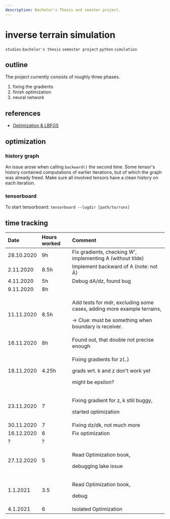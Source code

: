 ```yaml
---
description: Bachelor's Thesis and semster project.
---
```


# inverse terrain simulation

`studies` `bachelor's thesis` `semester project` `python` `simulation`

## outline

The project currently consists of roughly three phases. 

1. fixing the gradients
2. finish optimization
3. neural network

## references

* [Optimization & LBFGS](http://apmonitor.com/me575/index.php/Main/BookChapters)

## optimization

### history graph

An issue arose when calling `backward()` the second time. Some tensor's history contained computations of earlier iterations, but of which the graph was already freed. Make sure all involved tensors have a clean history on each iteration.

### tensorboard

To start tensorboard: `tensorboard --logdir [path/to/runs]`

## time tracking

<table>
  <thead>
    <tr>
      <th style="text-align:left">Date</th>
      <th style="text-align:left">Hours worked</th>
      <th style="text-align:left">Comment</th>
    </tr>
  </thead>
  <tbody>
    <tr>
      <td style="text-align:left">28.10.2020</td>
      <td style="text-align:left">9h</td>
      <td style="text-align:left">Fix gradients, checking W&apos;, implementing A (without tilde)</td>
    </tr>
    <tr>
      <td style="text-align:left">2.11.2020</td>
      <td style="text-align:left">8.5h</td>
      <td style="text-align:left">Implement backward of A (note: not &#xC3;)</td>
    </tr>
    <tr>
      <td style="text-align:left">4.11.2020</td>
      <td style="text-align:left">5h</td>
      <td style="text-align:left">Debug dA/dz, found bug</td>
    </tr>
    <tr>
      <td style="text-align:left">9.11.2020</td>
      <td style="text-align:left">8h</td>
      <td style="text-align:left"></td>
    </tr>
    <tr>
      <td style="text-align:left">11.11.2020</td>
      <td style="text-align:left">8.5h</td>
      <td style="text-align:left">
        <p>Add tests for mdr, excluding some cases, adding more example terrains,</p>
        <p>-&gt; Clue: must be something when boundary is receiver.</p>
      </td>
    </tr>
    <tr>
      <td style="text-align:left">16.11.2020</td>
      <td style="text-align:left">8h</td>
      <td style="text-align:left">Found out, that double not precise enough</td>
    </tr>
    <tr>
      <td style="text-align:left">18.11.2020</td>
      <td style="text-align:left">4.25h</td>
      <td style="text-align:left">
        <p>Fixing gradients for z(..)</p>
        <p>grads wrt. k and z don&apos;t work yet</p>
        <p>might be epsilon?</p>
      </td>
    </tr>
    <tr>
      <td style="text-align:left">23.11.2020</td>
      <td style="text-align:left">7</td>
      <td style="text-align:left">
        <p>Fixing gradient for z, k stlil buggy,</p>
        <p>started optimization</p>
      </td>
    </tr>
    <tr>
      <td style="text-align:left">30.11.2020</td>
      <td style="text-align:left">7</td>
      <td style="text-align:left">Fixing dz/dk, not much more</td>
    </tr>
    <tr>
      <td style="text-align:left">16.12.2020</td>
      <td style="text-align:left">6</td>
      <td style="text-align:left">Fix optimization</td>
    </tr>
    <tr>
      <td style="text-align:left">?</td>
      <td style="text-align:left">?</td>
      <td style="text-align:left"></td>
    </tr>
    <tr>
      <td style="text-align:left">27.12.2020</td>
      <td style="text-align:left">5</td>
      <td style="text-align:left">
        <p>Read Optimization book,</p>
        <p>debugging lake issue</p>
      </td>
    </tr>
    <tr>
      <td style="text-align:left">1.1.2021</td>
      <td style="text-align:left">3.5</td>
      <td style="text-align:left">
        <p>Read Optimization book,</p>
        <p>debug</p>
      </td>
    </tr>
    <tr>
      <td style="text-align:left">4.1.2021</td>
      <td style="text-align:left">6</td>
      <td style="text-align:left">Isolated Optimization</td>
    </tr>
  </tbody>
</table>



